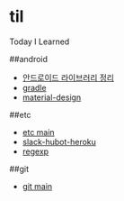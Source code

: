 # til
Today I Learned

##android
- [안드로이드 라이브러리 정리](./android/android-library.md) 
- [gradle](./android/gradle.md)
- [material-design](./android/material-design.md)
 
##etc
- [etc main](./etc)
- [slack-hubot-heroku](./etc/slack-hubot-heroku.md)
- [regexp](./etc/regexp.md)

##git
- [git main](./git) 